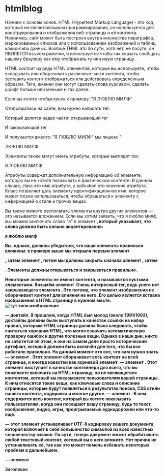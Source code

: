 # htmlblog
Начнем с основы основ. HTML (Hypertext Markup Language) - это код, который не являетсяязыком  программирования, он используется для конструирования и отображения веб-страницы и её контента. Например, сайт может быть построен внутри множества параграфов, маркированных списков или с использованием изображений и таблиц каких-либо данных. Вообще THML это по сути, хотя нет, не посути, он ЯВЛЯЕТСЯ языком раметки, и используется чтобы так сказать сообщать нашему браузеру как ему отображать ту или иную страницу.

HTML состоит из ряда HTML элементов, которые вы используете, чтобы вкладывать или оборачивать различные части контента, чтобы заставить контент отображаться или действовать определённым образом.  Теги, именно они могут сделать слова курсивом, сделать шрифт больше или меньше и так далее.

Если вы хотите чтобыстрока к примеру: "Я ЛЮБЛЮ МИЛФ"

Отображалась на сайте, вам нужно написать тег: <p> 
Который делится надве части: открывающий тег <p>
И закрывающий тег </p>

И получается вместо: "Я ЛЮБЛЮ МИЛФ" мы  пишем: "<p> ЛЮБЛЮ МИЛФ </p>

Элементы также могут иметь атрибуты, которые выглядят так:
<p class="oplication"> Я ЛЮБЛЮ МИЛФ <p>

Атрибуты содержат дополнительную информацию об элементе, которую вы не хотите показывать в фактическом контенте. В данном случае, class это имя атрибута, а oplication это значение атрибута. Класс позволяет дать элементу идентификационное имя, которое может позже использоваться, чтобы обращаться к элементу с информацией о стиле и прочих вещах.
  
Вы также можете располагать элементы внутри других элементов — это называется вложением. Если мы хотим заявить, что я люблю милф, мы можем заключить слово "я" в элемент <strong> , который указывает, что слово должно быть сильно акцентированно:
  
<p> <strong>я</strong> люблю милф </p>
  
Вы, однако, должны убедиться, что ваши элементы правильно вложены: в примере выше мы открыли первым элемент <p>, затем элемент <strong>, потом мы должны закрыть сначала элемент <strong>, затем <p>.
Элементы должны открываться и закрываться правильно.
  
Некоторые элементы не имеют контента, и называются пустыми элементами. Возьмём  элемент <img>
Очень интересный тег, ведь унего нет закрывающего элемента </img>. Это потому, что элемент изображения не оборачивает контент для влияния на него. Его целью является вставка изображения в HTML страницу в нужном месте.
<img src="images/aloha.png" alt="тут типо изображение">


<!DOCTYPE html> — доктайп. В прошлом, когда HTML был молод (около 1991/1992), доктайпы должны были выступать в качестве ссылки на набор правил, которым HTML страница должна была следовать, чтобы считаться хорошим HTML, что могло означать автоматическую проверку ошибок и другие полезные вещи. Однако в наши дни, никто не заботится об этом, и они на самом деле просто исторический артефакт, который должен быть включён для того, что бы все работало правильно. На данный момент это все, что вам нужно знать.

<html></html> — элемент <html>. Этот элемент оборачивает весь контент на всей странице, и иногда известен как корневой элемент.
  
<head></head> — элемент <head>. Этот элемент выступает в качестве контейнера для всего, что вы пожелаете включить на HTML страницу, но не являющегося контентом, который вы показываете пользователям вашей страницы. К ним относятся такие вещи, как ключевые слова и описание страницы, которые будут появляться в результатах поиска, CSS стили нашего контента, кодировка и многое другое.
  
<body></body> — элемент <body>. В нем содержится весь контент, который вы хотите показывать пользователям, когда они посещают вашу страницу, будь то текст, изображения, видео, игры, проигрываемые аудиодорожки или что-то ещё.
  
<meta charset="utf-8"> — этот элемент устанавливает UTF-8 кодировку вашего документа, которая включает в себя большинство символов из всех известных человечеству языков. По сути, теперь документ может обрабатывать любой текстовый контент, который вы в него вложите. Нет причин не устанавливать её, так как это может помочь избежать некоторых проблем в дальнейшем.
  
<title></title> — элемент <title>. Этот элемент устанавливает заголовок для вашей страницы, который является названием, появляющимся на вкладке браузера загружаемой страницы, и используется для описания страницы, когда вы добавляете её в закладки/избранное.
  
  Сие анотомия 
  
  <!DOCTYPE html>
<html>
  <head>
    <meta charset="utf-8">
    <title>Моя тестовая страница</title>
  </head>
  <body>
    <p> Заголовок </p>
  </body>
</html>
  
  
